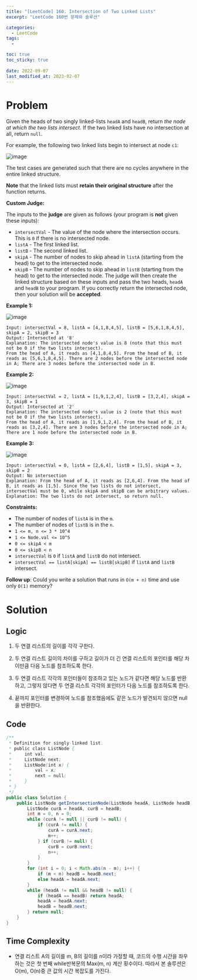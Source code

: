 ```yaml
---
title: "[LeetCode] 160. Intersection of Two Linked Lists"
excerpt: "LeetCode 160번 문제와 솔루션"

categories:
  - LeetCode
tags:
  - 

toc: true
toc_sticky: true
 
date: 2022-09-07
last_modified_at: 2023-02-07
---
```

# **Problem**
Given the heads of two singly linked-lists `headA` and `headB`, return *the node at which the two lists intersect*. If the two linked lists have no intersection at all, return `null`.

For example, the following two linked lists begin to intersect at node `c1`:

![image](https://user-images.githubusercontent.com/107045604/217242169-684f9bd6-f6a7-4e5a-863d-afc236d7a687.png)

The test cases are generated such that there are no cycles anywhere in the entire linked structure.

**Note** that the linked lists must **retain their original structure** after the function returns.

**Custom Judge:**

The inputs to the **judge** are given as follows (your program is **not** given these inputs):

- `intersectVal` - The value of the node where the intersection occurs. This is `0` if there is no intersected node.
- `listA` - The first linked list.
- `listB` - The second linked list.
- `skipA` - The number of nodes to skip ahead in `listA` (starting from the head) to get to the intersected node.
- `skipB` - The number of nodes to skip ahead in `listB` (starting from the head) to get to the intersected node.
The judge will then create the linked structure based on these inputs and pass the two heads, `headA` and `headB` to your program. If you correctly return the intersected node, then your solution will be **accepted**.

**Example 1:**

![image](https://user-images.githubusercontent.com/107045604/217242280-fe809541-107a-42e7-9fb5-dfa257686607.png)
```
Input: intersectVal = 8, listA = [4,1,8,4,5], listB = [5,6,1,8,4,5], skipA = 2, skipB = 3
Output: Intersected at '8'
Explanation: The intersected node's value is 8 (note that this must not be 0 if the two lists intersect).
From the head of A, it reads as [4,1,8,4,5]. From the head of B, it reads as [5,6,1,8,4,5]. There are 2 nodes before the intersected node in A; There are 3 nodes before the intersected node in B.
```
**Example 2:**

![image](https://user-images.githubusercontent.com/107045604/217242324-9354cf70-858f-40f5-b0af-a5c0036c7792.png)
```
Input: intersectVal = 2, listA = [1,9,1,2,4], listB = [3,2,4], skipA = 3, skipB = 1
Output: Intersected at '2'
Explanation: The intersected node's value is 2 (note that this must not be 0 if the two lists intersect).
From the head of A, it reads as [1,9,1,2,4]. From the head of B, it reads as [3,2,4]. There are 3 nodes before the intersected node in A; There are 1 node before the intersected node in B.
```
**Example 3:**

![image](https://user-images.githubusercontent.com/107045604/217242363-9830cf51-c813-4658-af87-a998dab08725.png)
```
Input: intersectVal = 0, listA = [2,6,4], listB = [1,5], skipA = 3, skipB = 2
Output: No intersection
Explanation: From the head of A, it reads as [2,6,4]. From the head of B, it reads as [1,5]. Since the two lists do not intersect, intersectVal must be 0, while skipA and skipB can be arbitrary values.
Explanation: The two lists do not intersect, so return null.
```
**Constraints:**
- The number of nodes of `listA` is in the `m`.
- The number of nodes of `listB` is in the `n`.
- `1 <= m, n <= 3 * 10^4`
- `1 <= Node.val <= 10^5`
- `0 <= skipA < m`
- `0 <= skipB < n`
- `intersectVal` is `0` if `listA` and `listB` do not intersect.
- `intersectVal == listA[skipA] == listB[skipB]` if `listA` and `listB` intersect.

**Follow up**: Could you write a solution that runs in `O(m + n)` time and use only `O(1)` memory?

# **Solution**
## **Logic**
1. 두 연결 리스트의 길이를 각각 구한다.

2. 두 연결 리스트 길이의 차이를 구하고 길이가 더 긴 연결 리스트의 포인터를 해당 차이만큼 다음 노드를 참조하도록 한다.

3. 두 연결 리스트 각각의 포인터들이 참조하고 있는 노드가 같다면 해당 노드를 반환하고, 그렇지 않다면 두 연결 리스트 각각의 포인터가 다음 노드를 참조하도록 한다.

4. 끝까지 포인터를 변경하여 노드를 참조했음에도 같은 노드가 발견되지 않으면 null을 반환한다.
## **Code**
```java
/**
 * Definition for singly-linked list.
 * public class ListNode {
 *     int val;
 *     ListNode next;
 *     ListNode(int x) {
 *         val = x;
 *         next = null;
 *     }
 * }
 */
public class Solution {
    public ListNode getIntersectionNode(ListNode headA, ListNode headB) {
        ListNode curA = headA, curB = headB;
        int m = 0, n = 0;
        while (curA != null || curB != null) {
            if (curA != null) {
                curA = curA.next;
                m++;
            } if (curB != null) {
                curB = curB.next;
                n++;
            }
        }
        for (int i = 0; i < Math.abs(n - m); i++) {
            if (m < n) headB = headB.next;
            else headA = headA.next;
        }
        while (headA != null && headB != null) {
            if (headA == headB) return headA;
            headA = headA.next;
            headB = headB.next;
        } return null;
    }
}
```
## **Time Complexity**
- 연결 리스트 A의 길이를 m, B의 길이를 n이라 가정할 때, 코드의 수행 시간을 좌우하는 것은 첫 번째 while반복문의 Max(m, n) 계산 횟수이다. 따라서 본 솔루션은 O(m), O(n)중 큰 값의 시간 복잡도를 가진다.


























<!-- # **Solution**
## **Logic**
## **Code**
```java
/**
 * Definition for singly-linked list.
 * public class ListNode {
 *     int val;
 *     ListNode next;
 *     ListNode(int x) {
 *         val = x;
 *         next = null;
 *     }
 * }
 */
public class Solution {
    public ListNode getIntersectionNode(ListNode headA, ListNode headB) {
        ListNode curB = headB;
        while (headA != null) {
            if (headA == curB) return headA;
            curB = curB.next;
            if (curB == null) {
                headA = headA.next;
                curB = headB;
            }
        } return null;
    }
}
```
## **Time Complexity** -->